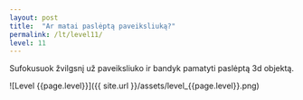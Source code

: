 ```yaml
---
layout: post
title:  "Ar matai paslėptą paveiksliuką?"
permalink: /lt/level11/
level: 11
---
```

Sufokusuok žvilgsnį už paveiksliuko ir bandyk pamatyti paslėptą 3d objektą.

![Level {{page.level}}]({{ site.url }}/assets/level_{{page.level}}.png)
